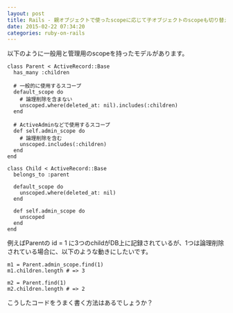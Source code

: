 ```yaml
---
layout: post
title: Rails - 親オブジェクトで使ったscopeに応じて子オブジェクトのscopeも切り替える方法を教えてください
date: 2015-02-22 07:34:20
categories: ruby-on-rails
---
```

<p>以下のように一般用と管理用のscopeを持ったモデルがあります。</p>

<pre><code>class Parent &lt; ActiveRecord::Base
  has_many :children

  # 一般的に使用するスコープ
  default_scope do
    # 論理削除を含まない
    unscoped.where(deleted_at: nil).includes(:children)
  end

  # ActiveAdminなどで使用するスコープ
  def self.admin_scope do 
    # 論理削除を含む
    unscoped.includes(:children) 
  end
end

class Child &lt; ActiveRecord::Base
  belongs_to :parent

  default_scope do
    unscoped.where(deleted_at: nil)
  end

  def self.admin_scope do
    unscoped
  end
end
</code></pre>

<p>例えばParentの id = 1 に3つのchildがDB上に記録されているが、1つは論理削除されている場合に、以下のような動きにしたいです。</p>

<pre><code>m1 = Parent.admin_scope.find(1)
m1.children.length # =&gt; 3

m2 = Parent.find(1)
m2.children.length # =&gt; 2
</code></pre>

<p>こうしたコードをうまく書く方法はあるでしょうか？</p>
